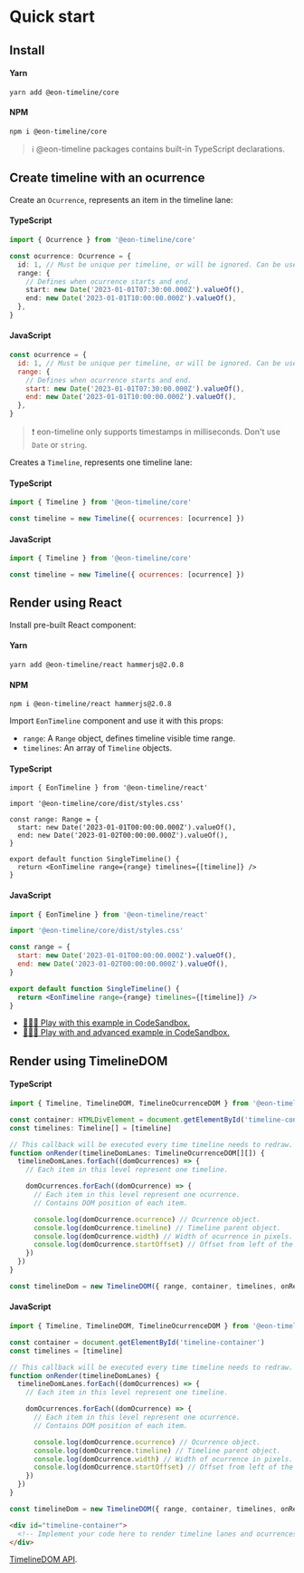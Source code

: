 # Quick start

## Install

<!-- tabs:start -->

#### **Yarn**

```
yarn add @eon-timeline/core
```

#### **NPM**

```
npm i @eon-timeline/core
```

<!-- tabs:end -->

> ℹ️ @eon-timeline packages contains built-in TypeScript declarations.

## Create timeline with an ocurrence

Create an `Ocurrence`, represents an item in the timeline lane:

<!-- tabs:start -->

#### **TypeScript**

```typescript
import { Ocurrence } from '@eon-timeline/core'

const ocurrence: Ocurrence = {
  id: 1, // Must be unique per timeline, or will be ignored. Can be used to update ocurrence if needed.
  range: {
    // Defines when ocurrence starts and end.
    start: new Date('2023-01-01T07:30:00.000Z').valueOf(),
    end: new Date('2023-01-01T10:00:00.000Z').valueOf(),
  },
}
```

#### **JavaScript**

```javascript
const ocurrence = {
  id: 1, // Must be unique per timeline, or will be ignored. Can be used to update ocurrence if needed.
  range: {
    // Defines when ocurrence starts and end.
    start: new Date('2023-01-01T07:30:00.000Z').valueOf(),
    end: new Date('2023-01-01T10:00:00.000Z').valueOf(),
  },
}
```

<!-- tabs:end -->

> ❗ eon-timeline only supports timestamps in milliseconds. Don't use `Date` or `string`.

Creates a `Timeline`, represents one timeline lane:

<!-- tabs:start -->

#### **TypeScript**

```js
import { Timeline } from '@eon-timeline/core'

const timeline = new Timeline({ ocurrences: [ocurrence] })
```

#### **JavaScript**

```js
import { Timeline } from '@eon-timeline/core'

const timeline = new Timeline({ ocurrences: [ocurrence] })
```

<!-- tabs:end -->

## Render using React

Install pre-built React component:

<!-- tabs:start -->

#### **Yarn**

```
yarn add @eon-timeline/react hammerjs@2.0.8
```

#### **NPM**

```
npm i @eon-timeline/react hammerjs@2.0.8
```

<!-- tabs:end -->

Import `EonTimeline` component and use it with this props:

- `range`: A `Range` object, defines timeline visible time range.
- `timelines`: An array of `Timeline` objects.

<!-- tabs:start -->

#### **TypeScript**

```tsx
import { EonTimeline } from '@eon-timeline/react'

import '@eon-timeline/core/dist/styles.css'

const range: Range = {
  start: new Date('2023-01-01T00:00:00.000Z').valueOf(),
  end: new Date('2023-01-02T00:00:00.000Z').valueOf(),
}

export default function SingleTimeline() {
  return <EonTimeline range={range} timelines={[timeline]} />
}
```

#### **JavaScript**

```jsx
import { EonTimeline } from '@eon-timeline/react'

import '@eon-timeline/core/dist/styles.css'

const range = {
  start: new Date('2023-01-01T00:00:00.000Z').valueOf(),
  end: new Date('2023-01-02T00:00:00.000Z').valueOf(),
}

export default function SingleTimeline() {
  return <EonTimeline range={range} timelines={[timeline]} />
}
```

<!-- tabs:end -->

- [🧑🏻‍💻 Play with this example in CodeSandbox.](https://codesandbox.io/s/eon-timeline-react-typescript-forked-58ncfs?file=/src/App.tsx)
- [🧑🏻‍💻 Play with and advanced example in CodeSandbox.](https://codesandbox.io/s/eon-timeline-react-typescript-3ogq9z?file=/src/App.tsx)

## Render using TimelineDOM

<!-- tabs:start -->

#### **TypeScript**

```ts
import { Timeline, TimelineDOM, TimelineOcurrenceDOM } from '@eon-timeline/core'

const container: HTMLDivElement = document.getElementById('timeline-container')
const timelines: Timeline[] = [timeline]

// This callback will be executed every time timeline needs to redraw.
function onRender(timelineDomLanes: TimelineOcurrenceDOM[][]) {
  timelineDomLanes.forEach((domOcurrences) => {
    // Each item in this level represent one timeline.

    domOcurrences.forEach((domOcurrence) => {
      // Each item in this level represent one ocurrence.
      // Contains DOM position of each item.

      console.log(domOcurrence.ocurrence) // Ocurrence object.
      console.log(domOcurrence.timeline) // Timeline parent object.
      console.log(domOcurrence.width) // Width of ocurrence in pixels.
      console.log(domOcurrence.startOffset) // Offset from left of the container in pixels.
    })
  })
}

const timelineDom = new TimelineDOM({ range, container, timelines, onRender })
```

#### **JavaScript**

```js
import { Timeline, TimelineDOM, TimelineOcurrenceDOM } from '@eon-timeline/core'

const container = document.getElementById('timeline-container')
const timelines = [timeline]

// This callback will be executed every time timeline needs to redraw.
function onRender(timelineDomLanes) {
  timelineDomLanes.forEach((domOcurrences) => {
    // Each item in this level represent one timeline.

    domOcurrences.forEach((domOcurrence) => {
      // Each item in this level represent one ocurrence.
      // Contains DOM position of each item.

      console.log(domOcurrence.ocurrence) // Ocurrence object.
      console.log(domOcurrence.timeline) // Timeline parent object.
      console.log(domOcurrence.width) // Width of ocurrence in pixels.
      console.log(domOcurrence.startOffset) // Offset from left of the container in pixels.
    })
  })
}

const timelineDom = new TimelineDOM({ range, container, timelines, onRender })
```

<!-- tabs:end -->

```html
<div id="timeline-container">
  <!-- Implement your code here to render timeline lanes and ocurrences -->
</div>
```

[TimelineDOM API](.).
